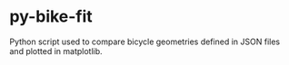 # py-bike-fit
Python script used to compare bicycle geometries defined in JSON files and plotted in matplotlib.
